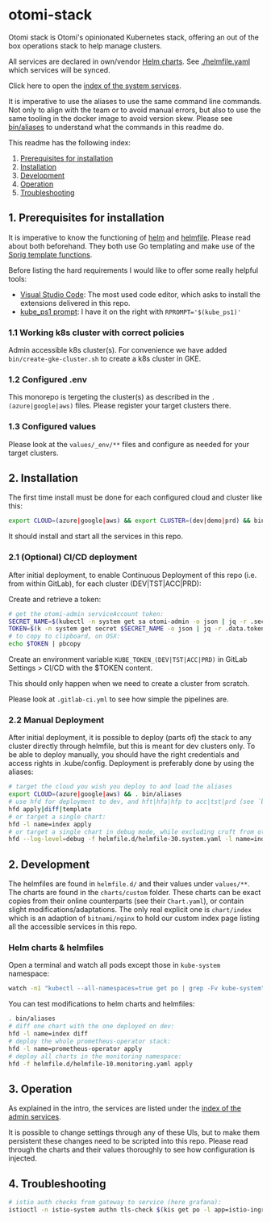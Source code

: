 # otomi-stack

Otomi stack is Otomi's opinionated Kubernetes stack, offering an out of the box operations stack to help manage clusters.

All services are declared in own/vendor [Helm charts](https://helm.sh). See [./helmfile.yaml](./helmfile.yaml) which services will be synced.

Click here to open the [index of the system services](https://index.team-admin.dev.aks.otomi.cloud/).

It is imperative to use the aliases to use the same command line commands. Not only to align with the team or to avoid manual errors, but also to use the same tooling in the docker image to avoid version skew. Please see [bin/aliases](bin/aliases) to understand what the commands in this readme do.

This readme has the following index:

1. [Prerequisites for installation](#1-prerequisites-for-installation)
2. [Installation](#3-intallation)
3. [Development](#2-development)
4. [Operation](#3-operation)
5. [Troubleshooting](#4-troubleshooting)

## 1. Prerequisites for installation

It is imperative to know the functioning of [helm](https://helm.sh) and [helmfile](https://github.com/roboll/helmfile). Please read about both beforehand. They both use Go templating and make use of the [Sprig template functions](http://masterminds.github.io/sprig/).

Before listing the hard requirements I would like to offer some really helpful tools:

- [Visual Studio Code](https://code.visualstudio.com): The most used code editor, which asks to install the extensions delivered in this repo.
- [kube_ps1 prompt](https://github.com/jonmosco/kube-ps1): I have it on the right with `RPROMPT='$(kube_ps1)'`

### 1.1 Working k8s cluster with correct policies

Admin accessible k8s cluster(s). For convenience we have added `bin/create-gke-cluster.sh` to create a k8s cluster in GKE.

### 1.2 Configured .env

This monorepo is tergeting the cluster(s) as described in the `.(azure|google|aws)` files. Please register your target clusters there.

### 1.3 Configured values

Please look at the `values/_env/**` files and configure as needed for your target clusters.

## 2. Installation

The first time install must be done for each configured cloud and cluster like this:

```bash
export CLOUD=(azure|google|aws) && export CLUSTER=(dev|demo|prd) && bin/deploy.sh
```

It should install and start all the services in this repo.

### 2.1 (Optional) CI/CD deployment

After initial deployment, to enable Continuous Deployment of this repo (i.e. from within GitLab), for each cluster (DEV|TST|ACC|PRD):

Create and retrieve a token:

```bash
# get the otomi-admin serviceAccount token:
SECRET_NAME=$(kubectl -n system get sa otomi-admin -o json | jq -r .secrets[].name)
TOKEN=$(k -n system get secret $SECRET_NAME -o json | jq -r .data.token)
# to copy to clipboard, on OSX:
echo $TOKEN | pbcopy
```

Create an environment variable `KUBE_TOKEN_(DEV|TST|ACC|PRD)` in GitLab Settings > CI/CD with the \$TOKEN content.

This should only happen when we need to create a cluster from scratch.

Please look at `.gitlab-ci.yml` to see how simple the pipelines are.

### 2.2 Manual Deployment

After initial deployment, it is possible to deploy (parts of) the stack to any cluster directly through helmfile, but this is meant for dev clusters only.
To be able to deploy manually, you should have the right credentials and access rights in .kube/config.
Deployment is preferably done by using the aliases:

```bash
# target the cloud you wish you deploy to and load the aliases
export CLOUD=(azure|google|aws) && . bin/aliases
# use hfd for deployment to dev, and hft|hfa|hfp to acc|tst|prd (see `bin/aliases`)
hfd apply|diff|template
# or target a single chart:
hfd -l name=index apply
# or target a single chart in debug mode, while excluding cruft from other helmfiles:
hfd --log-level=debug -f helmfile.d/helmfile-30.system.yaml -l name=index apply
```

## 2. Development

The helmfiles are found in `helmfile.d/` and their values under `values/**`.
The charts are found in the `charts/custom` folder. These charts can be exact copies from their online counterparts (see their `Chart.yaml`), or contain slight modifications/adaptations. The only real explicit one is `chart/index` which is an adaption of `bitnami/nginx` to hold our custom index page listing all the accessible services in this repo.

### Helm charts & helmfiles

Open a terminal and watch all pods except those in `kube-system` namespace:

```bash
watch -n1 "kubectl --all-namespaces=true get po | grep -Fv kube-system"
```

You can test modifications to helm charts and helmfiles:

```bash
. bin/aliases
# diff one chart with the one deployed on dev:
hfd -l name=index diff
# deploy the whole prometheus-operator stack:
hfd -l name=prometheus-operator apply
# deploy all charts in the monitoring namespace:
hfd -f helmfile.d/helmfile-10.monitoring.yaml apply
```

## 3. Operation

As explained in the intro, the services are listed under the [index of the admin services](https://index.team-admin.dev.aks.otomi.cloud/).

It is possible to change settings through any of these UIs, but to make them persistent these changes need to be scripted into this repo. Please read through the charts and their values thoroughly to see how configuration is injected.

## 4. Troubleshooting

```bash
# istio auth checks from gateway to service (here grafana):
istioctl -n istio-system authn tls-check $(kis get po -l app=istio-ingressgateway | tail -n1| awk '{print $1}') prometheus-operator-grafana.monitoring.svc.cluster.local
```
